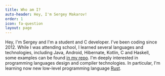```yaml
---
title: Who am I?
auto-header: Hey, I'm Sergey Makarov!
order: 1
icon: fa-question
layout: page
---
```


Hey, I'm Sergey and I'm a student and C developer. I've been coding since 2012. While I was attending school, I learned several languages and technologies, including Java, Android, Hibernate, Kotlin, C and Haskell, some examples can be found [in my repo](https://github.com/SeTSeR). I'm deeply interested in programming languages design and compiler technologies. In particular, I'm learning now new low-level programming language [Rust](https://www.rust-lang.org/).
